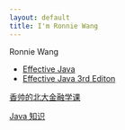 ```yaml
---
layout: default
title: I'm Ronnie Wang
---
```


Ronnie Wang

* [Effective Java](effective-java-catalog.html)
* [Effective Java 3rd Editon](effective-java-3rd-edition-catalog.html)

[香帅的北大金融学课](https://ronniewang.github.io/xiangshuai)

[Java 知识](https://ronniewang.github.io/master-java)
